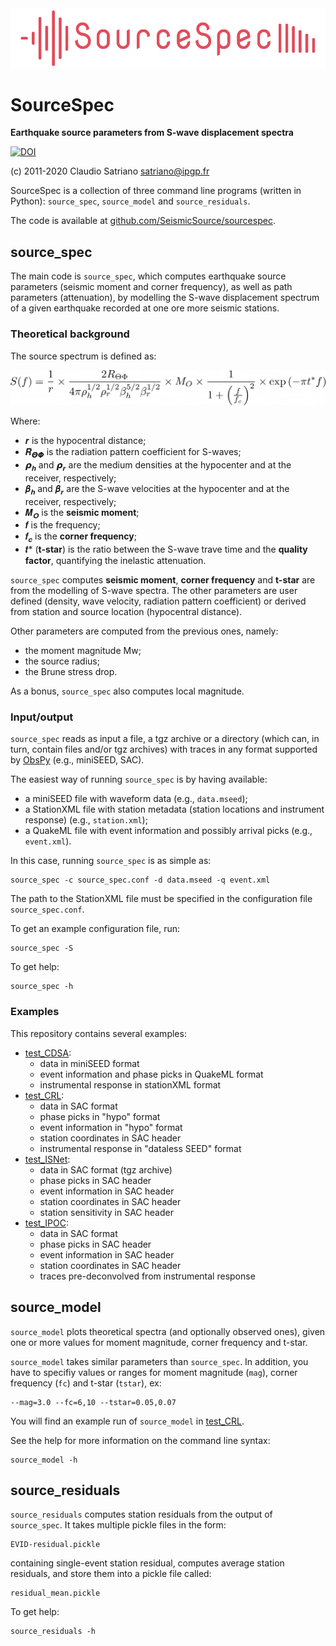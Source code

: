 <img src="imgs/SourceSpec_logo.png" width="600">

# SourceSpec
**Earthquake source parameters from S-wave displacement spectra**

[![DOI](https://zenodo.org/badge/DOI/10.5281/zenodo.3688587.svg)](https://doi.org/10.5281/zenodo.3688587)

(c) 2011-2020 Claudio Satriano <satriano@ipgp.fr>

SourceSpec is a collection of three command line programs (written in
Python): `source_spec`, `source_model` and `source_residuals`.

The code is available at
[github.com/SeismicSource/sourcespec](https://github.com/SeismicSource/sourcespec).

## source_spec

The main code is `source_spec`, which computes earthquake source
parameters (seismic moment and corner frequency), as well as path
parameters (attenuation), by modelling the S-wave displacement
spectrum of a given earthquake recorded at one ore more seismic
stations.

### Theoretical background

The source spectrum is defined as:

<img src="imgs/source_model_equation.png" width="600">

Where:

 - 𝒓 is the hypocentral distance;
 - 𝑹<sub>𝞗𝞥</sub> is the radiation pattern coefficient for S-waves;
 - 𝞺<sub>𝒉</sub> and 𝞺<sub>𝒓</sub> are the medium densities at the
   hypocenter and at the receiver, respectively;
 - 𝜷<sub>𝒉</sub> and 𝜷<sub>𝒓</sub> are the S-wave velocities at the
   hypocenter and at the receiver, respectively;
 - 𝜧<sub>𝑶</sub> is the **seismic moment**;
 - 𝒇 is the frequency;
 - 𝒇<sub>𝒄</sub> is the **corner frequency**;
 - 𝒕* (**t-star**) is the ratio between the S-wave trave time and the
   **quality factor**, quantifying the inelastic attenuation.

`source_spec` computes **seismic moment**, **corner frequency** and
**t-star** are from the modelling of S-wave spectra.  The other
parameters are user defined (density, wave velocity, radiation pattern
coefficient) or derived from station and source location (hypocentral
distance).

Other parameters are computed from the previous ones, namely:
 
 - the moment magnitude Mw;
 - the source radius;
 - the Brune stress drop.

As a bonus, `source_spec` also computes local magnitude. 

### Input/output

`source_spec` reads as input a file, a tgz archive or a directory (which can,
in turn, contain files and/or tgz archives) with traces in any format supported
by [ObsPy](https://obspy.org) (e.g., miniSEED, SAC).

The easiest way of running `source_spec` is by having available:

 - a miniSEED file with waveform data (e.g., `data.mseed`);
 - a StationXML file with station metadata (station locations and instrument
   response) (e.g., `station.xml`);
 - a QuakeML file with event information and possibly arrival picks (e.g.,
   `event.xml`).

In this case, running `source_spec` is as simple as:

    source_spec -c source_spec.conf -d data.mseed -q event.xml

The path to the StationXML file must be specified in the configuration file
`source_spec.conf`.

To get an example configuration file, run:

    source_spec -S

To get help:

    source_spec -h


### Examples

This repository contains several examples:

  - [test_CDSA](test_CDSA):
    - data in miniSEED format
    - event information and phase picks in QuakeML format
    - instrumental response in stationXML format
  - [test_CRL](test_CRL):
    - data in SAC format
    - phase picks in "hypo" format
    - event information in "hypo" format
    - station coordinates in SAC header
    - instrumental response in "dataless SEED" format
  - [test_ISNet](test_ISNet):
    - data in SAC format (tgz archive)
    - phase picks in SAC header
    - event information in SAC header
    - station coordinates in SAC header
    - station sensitivity in SAC header
  - [test_IPOC](test_IPOC):
    - data in SAC format
    - phase picks in SAC header
    - event information in SAC header
    - station coordinates in SAC header
    - traces pre-deconvolved from instrumental response


## source_model
`source_model` plots theoretical spectra (and optionally observed ones), given
one or more values for moment magnitude, corner frequency and t-star.

`source_model` takes similar parameters than `source_spec`.  In addition, you
have to specifiy values or ranges for moment magnitude (`mag`), corner
frequency (`fc`) and t-star (`tstar`), ex:

    --mag=3.0 --fc=6,10 --tstar=0.05,0.07

You will find an example run of `source_model` in [test_CRL](test_CRL).

See the help for more information on the command line syntax:

    source_model -h


## source_residuals
`source_residuals` computes station residuals from the output of `source_spec`.
It takes multiple pickle files in the form:

    EVID-residual.pickle

containing single-event station residual, computes average station residuals,
and store them into a pickle file called:

    residual_mean.pickle

To get help:

    source_residuals -h
